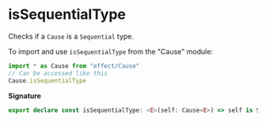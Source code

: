 # isSequentialType

Checks if a `Cause` is a `Sequential` type.

To import and use `isSequentialType` from the "Cause" module:

```ts
import * as Cause from "effect/Cause"
// Can be accessed like this
Cause.isSequentialType
```

**Signature**

```ts
export declare const isSequentialType: <E>(self: Cause<E>) => self is Sequential<E>
```
